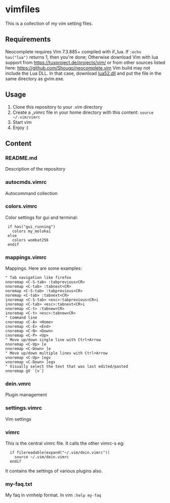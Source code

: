 # vimfiles
This is a collection of my vim setting files.

## Requirements 
Neocomplete requires Vim 7.3.885+ compiled with if_lua. If  `:echo has("lua")` returns 1, then you're done; 
Otherwise download Vim with lua support from 
https://tuxproject.de/projects/vim/ or from other sources listed here: https://github.com/Shougo/neocomplete.vim
Vim build may not include the Lua DLL. In that case, download [lua52.dll](http://joedf.ahkscript.org/LuaBuilds/) and put the file in the same directory as gvim.exe.


## Usage
1. Clone this repository to your .vim directory
2. Create a _vimrc file in your home directory with this content: 
    `source ~/.vim/vimrc`
3. Start vim
4. Enjoy :)

## Content

### README.md 
 Description of the repository

### autocmds.vimrc 
 Autocommand collection

### colors.vimrc 
 Color settings for gui and terminal:
```vim
 if has("gui_running")
   colors my_molokai
 else
   colors wombat256
 endif
```

### mappings.vimrc 
 Mappings. Here are some examples:
 ```vim
 " Tab navigation like firefox
 nnoremap <C-S-tab> :tabprevious<CR>
 nnoremap <C-tab> :tabnext<CR>
 noremap <C-S-tab> :tabprevious<CR>
 noremap <C-tab> :tabnext<CR>
 inoremap <C-S-tab> <esc>:tabprevious<CR>i
 inoremap <C-tab> <esc>:tabnext<CR>i
 nnoremap <C-t> :tabnew<CR>
 inoremap <C-t> <esc>:tabnew<CR>
 " Command line
 cnoremap <C-A> <Home>
 cnoremap <C-E> <End>
 cnoremap <C-N> <Down>
 cnoremap <C-P> <Up>
 " Move up/down single line with Ctrl+Arrow
 nnoremap <C-Up> [e
 nnoremap <C-Down> ]e
 " Move up/down multiple lines with Ctrl+Arrow
 vnoremap <C-Up> [egv
 vnoremap <C-Down> ]egv
 " Visually select the text that was last edited/pasted
 nnoremap gV `[v`]
 ```

### dein.vmrc
 Plugin management

### settings.vimrc 
 Vim settings

### vimrc 
 This is the central vimrc file. It calls the other vimrc-s eg: 
```vim
  if filereadable(expand("~/.vim/dein.vimrc"))
    source ~/.vim/dein.vimrc
  endif
```
It contains the settings of various plugins also.

### my-faq.txt 
My faq in vimhelp format. In vim `:help my-faq`

